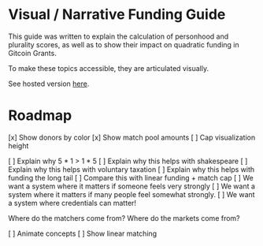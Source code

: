 # Visual / Narrative Funding Guide
This guide was written to explain the calculation of personhood and plurality scores, as well as to show their impact on quadratic funding in Gitcoin Grants.

To make these topics accessible, they are articulated visually. 

See hosted version [here](https://62b90550d2fa15311137d1af--relaxed-macaron-8a0563.netlify.app/).


# Roadmap
[x] Show donors by color
[x] Show match pool amounts
[ ] Cap visualization height

[ ] Explain why 5 * 1 > 1 * 5
[ ] Explain why this helps with shakespeare
[ ] Explain why this helps with voluntary taxation
[ ] Explain why this helps with funding the long tail
[ ] Compare this with linear funding + match cap
[ ] We want a system where it matters if someone feels very strongly
[ ] We want a system where it matters if many people feel somewhat strongly.
[ ] We want a system where credentials can matter!

Where do the matchers come from?
Where do the markets come from?


[ ] Animate concepts
[ ] Show linear matching 
